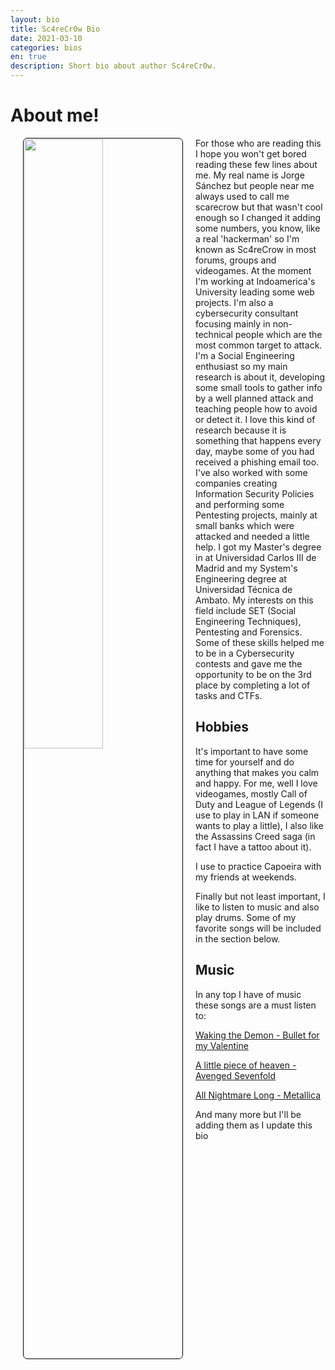 ```yaml
---
layout: bio
title: Sc4reCr0w Bio
date: 2021-03-10
categories: bios
en: true
description: Short bio about author Sc4reCr0w.
---
```


# About me!


<div>
<img align="left" src="https://raw.githubusercontent.com/K0deless/k0deless.github.io/master/assets/img/others/Sc4reCr0w.jpg" style="border: 1px solid black; float:left;display: block; margin-right: 20px; margin-bottom: 20px; margin-left: 20px; padding: 1px;border-radius: 7px; width: 50%;"/>

For those who are reading this I hope you won't get bored reading these few lines about me. My real name is Jorge Sánchez but people near me always used to call me scarecrow but that wasn't cool enough so I changed it adding some numbers, you know, like a real 'hackerman' so I'm known as Sc4reCrow in most forums, groups and videogames. At the moment I'm working at Indoamerica's University leading some web projects. I'm also a cybersecurity consultant focusing mainly in non-technical people which are the most common target to attack. I'm a Social Engineering enthusiast so my main research is about it, developing some small tools to gather info by a well planned attack and teaching people how to avoid or detect it. I love this kind of research because it is something that happens every day, maybe some of you had received a phishing email too. I've also worked with some companies creating Information Security Policies and performing some Pentesting projects, mainly at small banks which were attacked and needed a little help. I got my Master's degree in at Universidad Carlos III de Madrid and my System's Engineering degree at Universidad Técnica de Ambato. My interests on this field include SET (Social Engineering Techniques), Pentesting and Forensics. Some of these skills helped me to be in a Cybersecurity contests and gave me the opportunity to be on the 3rd place by completing a lot of tasks and CTFs.
</div>

## Hobbies

It's important to have some time for yourself and do anything that makes you calm and happy. For me, well I love videogames, mostly Call of Duty and League of Legends (I use to play in LAN if someone wants to play a little), I also like the Assassins Creed saga (in fact I have a tattoo about it). 

I use to practice Capoeira with my friends at weekends.

Finally but not least important, I like to listen to music and also play drums. Some of my favorite songs will be included in the section below.

## Music

In any top I have of music these songs are a must listen to:

[Waking the Demon - Bullet for my Valentine](https://www.youtube.com/watch?v=q2I0ulTZWXA)

[A little piece of heaven - Avenged Sevenfold](https://www.youtube.com/watch?v=KVjBCT2Lc94)

[All Nightmare Long - Metallica](https://www.youtube.com/watch?v=EFqjDXy9s5A)

And many more but I'll be adding them as I update this bio 

